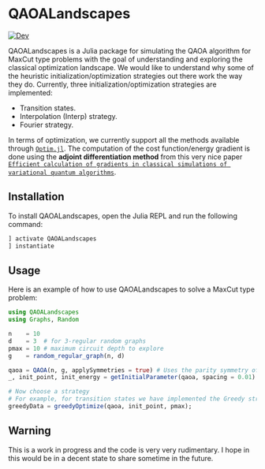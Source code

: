 # QAOALandscapes

<!-- [![Stable](https://img.shields.io/badge/docs-stable-blue.svg)](https://raimelmedina.github.io/QAOALandscapes/stable/) -->
[![Dev](https://img.shields.io/badge/docs-dev-blue.svg)](https://raimelmedina.github.io/QAOALandscapes/dev/)


QAOALandscapes is a Julia package for simulating the QAOA algorithm for MaxCut type problems with the goal of understanding and exploring the classical optimization landscape. We would like to understand why some of the heuristic initialization/optimization strategies out there work the way they do. Currently, three initialization/optimization strategies are implemented:

- Transition states.
- Interpolation (Interp) strategy.
- Fourier strategy.

In terms of optimization, we currently support all the methods available through [`Optim.jl`](https://julianlsolvers.github.io/Optim.jl/stable/). The computation of the cost function/energy gradient is done using the **adjoint differentiation method** from this very nice paper [`Efficient calculation of gradients in classical simulations of variational quantum algorithms`](https://arxiv.org/abs/2009.02823).

## Installation

To install QAOALandscapes, open the Julia REPL and run the following command:

```julia
] activate QAOALandscapes
] instantiate
```
## Usage 
Here is an example of how to use QAOALandscapes to solve a MaxCut type problem:

```julia
using QAOALandscapes
using Graphs, Random

n    = 10
d    = 3  # for 3-regular random graphs
pmax = 10 # maximum circuit depth to explore
g    = random_regular_graph(n, d)

qaoa = QAOA(n, g, applySymmetries = true) # Uses the parity symmetry of the problem
_, init_point, init_energy = getInitialParameter(qaoa, spacing = 0.01) # obtain initial parameters at p=1

# Now choose a strategy
# For example, for transition states we have implemented the Greedy strategy
greedyData = greedyOptimize(qaoa, init_point, pmax);
```

## Warning
This is a work in progress and the code is very very rudimentary. I hope in this would be in a decent state to share sometime in the future. 